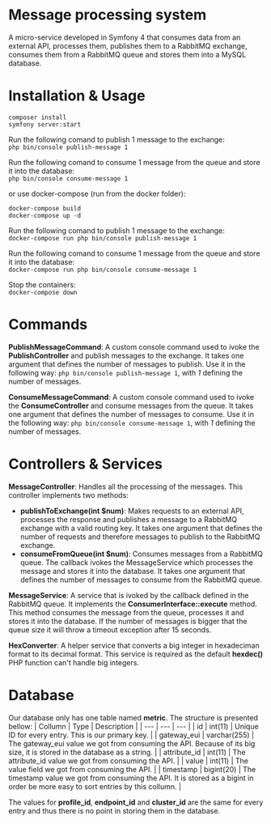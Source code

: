 # Message processing system
A micro-service developed in Symfony 4 that consumes data from an external API, processes them, publishes them to a RabbitMQ exchange, consumes them from a RabbitMQ queue and stores them into a MySQL database.

# Installation & Usage
```
composer install
symfony server:start
```
Run the following comand to publish 1 message to the exchange:<br/>
`php bin/console publish-message 1`<br/>

Run the following comand to consume 1 message from the queue and store it into the database:<br/>
`php bin/console consume-message 1`

or use docker-compose (run from the docker folder):
```
docker-compose build
docker-compose up -d
```
Run the following comand to publish 1 message to the exchange:<br/>
`docker-compose run php bin/console publish-message 1`<br/>

Run the following comand to consume 1 message from the queue and store it into the database:<br/>
`docker-compose run php bin/console consume-message 1`

Stop the containers:</br>
`docker-compose down`

# Commands
<b>PublishMessageCommand</b>: A custom console command used to ivoke the <b>PublishController</b> and publish messages to the exchange. It takes one argument that defines the number of messages to publish. Use it in the following way: `php bin/console publish-message 1`, with *1* defining the number of messages.

<b>ConsumeMessageCommand</b>: A custom console command used to ivoke the <b>ConsumeController</b> and consume messages from the queue. It takes one argument that defines the number of messages to consume. Use it in the following way: `php bin/console consume-message 1`, with *1* defining the number of messages.

# Controllers & Services
**MessageController**: Handles all the processing of the messages. This controller implements two methods:
- **publishToExchange(int $num)**: Makes requests to an external API, processes the response and publishes a message to a RabbitMQ exchange with a valid routing key. It takes one argument that defines the number of requests and therefore messages to publish to the RabbitMQ exchange.
- **consumeFromQueue(int $num)**: Consumes messages from a RabbitMQ queue. The callback ivokes the MessageService which processes the message and stores it into the database. It takes one argument that defines the number of messages to consume from the RabbitMQ queue.

<b>MessageService</b>: A service that is ivoked by the callback defined in the RabbitMQ queue. It implements the <b>ConsumerInterface::execute</b> method. This method consumes the message from the queue, processes it and stores it into the database. If the number of messages is bigger that the queue size it will throw a timeout exception after 15 seconds.

<b>HexConverter</b>: A helper service that converts a big integer in hexadeciman format to its decimal format. This service is required as the default <b>hexdec()</b> PHP function can't handle big integers.

# Database
Our database only has one table named **metric**. The structure is presented bellow:
| Collumn | Type | Description |
| --- | --- | --- |
| id | int(11) | Unique ID for every entry. This is our primary key. |
| gateway_eui | varchar(255) | The gateway_eui value we got from consuming the API. Because of its big size, it is stored in the database as a string. |
| attribute_id | int(11) | The attribute_id value we got from consuming the API. |
| value | int(11) | The value field we got from consuming the API. |
| timestamp | bigint(20) | The timestamp value we got from consuming the API. It is stored as a bigint in order be more easy to sort entries by this collumn. |

The values for **profile_id**, **endpoint_id** and **cluster_id** are the same for every entry and thus there is no point in storing them in the database.
